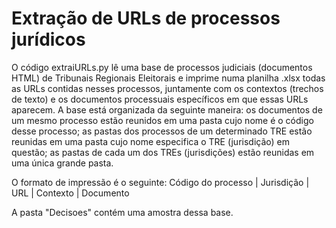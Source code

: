 # Extração de URLs de processos jurídicos

O código extraiURLs.py lê uma base de processos judiciais (documentos HTML) de Tribunais Regionais Eleitorais e imprime numa planilha .xlsx todas as URLs contidas nesses processos, juntamente com os contextos (trechos de texto) e os documentos processuais específicos em que essas URLs aparecem. A base está organizada da seguinte maneira: os documentos de um mesmo processo estão reunidos em uma pasta cujo nome é o código desse processo; as pastas dos processos de um determinado TRE estão reunidas em uma pasta cujo nome especifica o TRE (jurisdição) em questão; as pastas de cada um dos TREs (jurisdições) estão reunidas em uma única grande pasta.

O formato de impressão é o seguinte:
Código do processo | Jurisdição | URL | Contexto | Documento

A pasta "Decisoes" contém uma amostra dessa base.
